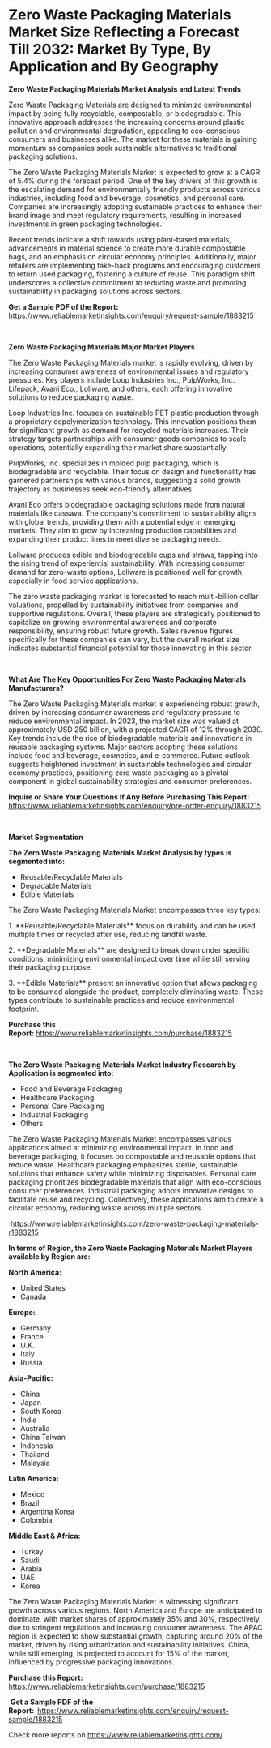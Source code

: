 <p><h1>Zero Waste Packaging Materials Market Size Reflecting a Forecast Till 2032: Market By Type, By Application and By Geography</h1></p><p><strong>Zero Waste Packaging Materials Market Analysis and Latest Trends</strong></p>
<p><p>Zero Waste Packaging Materials are designed to minimize environmental impact by being fully recyclable, compostable, or biodegradable. This innovative approach addresses the increasing concerns around plastic pollution and environmental degradation, appealing to eco-conscious consumers and businesses alike. The market for these materials is gaining momentum as companies seek sustainable alternatives to traditional packaging solutions.</p><p>The Zero Waste Packaging Materials Market is expected to grow at a CAGR of 5.4% during the forecast period. One of the key drivers of this growth is the escalating demand for environmentally friendly products across various industries, including food and beverage, cosmetics, and personal care. Companies are increasingly adopting sustainable practices to enhance their brand image and meet regulatory requirements, resulting in increased investments in green packaging technologies.</p><p>Recent trends indicate a shift towards using plant-based materials, advancements in material science to create more durable compostable bags, and an emphasis on circular economy principles. Additionally, major retailers are implementing take-back programs and encouraging customers to return used packaging, fostering a culture of reuse. This paradigm shift underscores a collective commitment to reducing waste and promoting sustainability in packaging solutions across sectors.</p></p>
<p><strong>Get a Sample PDF of the Report:&nbsp;</strong> <a href="https://www.reliablemarketinsights.com/enquiry/request-sample/1883215?utm_campaign=2102&utm_medium=2&utm_source=Github&utm_content=ia&utm_term=02042025&utm_id=zero-waste-packaging-materials">https://www.reliablemarketinsights.com/enquiry/request-sample/1883215</a></p>
<p>&nbsp;</p>
<p><strong>Zero Waste Packaging Materials Major Market Players</strong></p>
<p><p>The Zero Waste Packaging Materials market is rapidly evolving, driven by increasing consumer awareness of environmental issues and regulatory pressures. Key players include Loop Industries Inc., PulpWorks, Inc., Lifepack, Avani Eco., Loliware, and others, each offering innovative solutions to reduce packaging waste.</p><p>Loop Industries Inc. focuses on sustainable PET plastic production through a proprietary depolymerization technology. This innovation positions them for significant growth as demand for recycled materials increases. Their strategy targets partnerships with consumer goods companies to scale operations, potentially expanding their market share substantially.</p><p>PulpWorks, Inc. specializes in molded pulp packaging, which is biodegradable and recyclable. Their focus on design and functionality has garnered partnerships with various brands, suggesting a solid growth trajectory as businesses seek eco-friendly alternatives.</p><p>Avani Eco offers biodegradable packaging solutions made from natural materials like cassava. The company's commitment to sustainability aligns with global trends, providing them with a potential edge in emerging markets. They aim to grow by increasing production capabilities and expanding their product lines to meet diverse packaging needs.</p><p>Loliware produces edible and biodegradable cups and straws, tapping into the rising trend of experiential sustainability. With increasing consumer demand for zero-waste options, Loliware is positioned well for growth, especially in food service applications.</p><p>The zero waste packaging market is forecasted to reach multi-billion dollar valuations, propelled by sustainability initiatives from companies and supportive regulations. Overall, these players are strategically positioned to capitalize on growing environmental awareness and corporate responsibility, ensuring robust future growth. Sales revenue figures specifically for these companies can vary, but the overall market size indicates substantial financial potential for those innovating in this sector.</p></p>
<p>&nbsp;</p>
<p><strong>What Are The Key Opportunities For Zero Waste Packaging Materials Manufacturers?</strong></p>
<p><p>The Zero Waste Packaging Materials market is experiencing robust growth, driven by increasing consumer awareness and regulatory pressure to reduce environmental impact. In 2023, the market size was valued at approximately USD 250 billion, with a projected CAGR of 12% through 2030. Key trends include the rise of biodegradable materials and innovations in reusable packaging systems. Major sectors adopting these solutions include food and beverage, cosmetics, and e-commerce. Future outlook suggests heightened investment in sustainable technologies and circular economy practices, positioning zero waste packaging as a pivotal component in global sustainability strategies and consumer preferences.</p></p>
<p><strong>Inquire or Share Your Questions If Any Before Purchasing This Report:</strong> <a href="https://www.reliablemarketinsights.com/enquiry/pre-order-enquiry/1883215?utm_campaign=2102&utm_medium=2&utm_source=Github&utm_content=ia&utm_term=02042025&utm_id=zero-waste-packaging-materials">https://www.reliablemarketinsights.com/enquiry/pre-order-enquiry/1883215</a></p>
<p>&nbsp;</p>
<p><strong>Market Segmentation</strong></p>
<p><strong>The Zero Waste Packaging Materials Market Analysis by types is segmented into:</strong></p>
<p><ul><li>Reusable/Recyclable Materials</li><li>Degradable Materials</li><li>Edible Materials</li></ul></p>
<p><p>The Zero Waste Packaging Materials Market encompasses three key types: </p><p>1. **Reusable/Recyclable Materials** focus on durability and can be used multiple times or recycled after use, reducing landfill waste. </p><p>2. **Degradable Materials** are designed to break down under specific conditions, minimizing environmental impact over time while still serving their packaging purpose. </p><p>3. **Edible Materials** present an innovative option that allows packaging to be consumed alongside the product, completely eliminating waste. These types contribute to sustainable practices and reduce environmental footprint.</p></p>
<p><strong>Purchase this Report:&nbsp;</strong><a href="https://www.reliablemarketinsights.com/purchase/1883215?utm_campaign=2102&utm_medium=2&utm_source=Github&utm_content=ia&utm_term=02042025&utm_id=zero-waste-packaging-materials">https://www.reliablemarketinsights.com/purchase/1883215</a></p>
<p>&nbsp;</p>
<p><strong>The Zero Waste Packaging Materials Market Industry Research by Application is segmented into:</strong></p>
<p><ul><li>Food and Beverage Packaging</li><li>Healthcare Packaging</li><li>Personal Care Packaging</li><li>Industrial Packaging</li><li>Others</li></ul></p>
<p><p>The Zero Waste Packaging Materials Market encompasses various applications aimed at minimizing environmental impact. In food and beverage packaging, it focuses on compostable and reusable options that reduce waste. Healthcare packaging emphasizes sterile, sustainable solutions that enhance safety while minimizing disposables. Personal care packaging prioritizes biodegradable materials that align with eco-conscious consumer preferences. Industrial packaging adopts innovative designs to facilitate reuse and recycling. Collectively, these applications aim to create a circular economy, reducing waste across multiple sectors.</p></p>
<p><a href="https://www.reliablemarketinsights.com/zero-waste-packaging-materials-r1883215?utm_campaign=2102&utm_medium=2&utm_source=Github&utm_content=ia&utm_term=02042025&utm_id=zero-waste-packaging-materials">&nbsp;https://www.reliablemarketinsights.com/zero-waste-packaging-materials-r1883215</a></p>
<p><strong>In terms of Region, the Zero Waste Packaging Materials Market Players available by Region are:</strong></p>
<p>
    <p> <strong> North America: </strong>
        <ul>
            <li>United States</li>
            <li>Canada</li>
        </ul>
        </p> 
    <p> <strong> Europe: </strong>
        <ul>
            <li>Germany</li>
            <li>France</li>
            <li>U.K.</li>
            <li>Italy</li>
            <li>Russia</li>
        </ul>
        </p> 
    <p> <strong> Asia-Pacific: </strong>
        <ul>
            <li>China</li>
            <li>Japan</li>
            <li>South Korea</li>
            <li>India</li>
            <li>Australia</li>
            <li>China Taiwan</li>
            <li>Indonesia</li>
            <li>Thailand</li>
            <li>Malaysia</li>
        </ul>
        </p> 
    <p> <strong> Latin America: </strong>
        <ul>
            <li>Mexico</li>
            <li>Brazil</li>
            <li>Argentina Korea</li>
            <li>Colombia</li>
        </ul>
        </p> 
    <p> <strong> Middle East & Africa: </strong>
        <ul>
            <li>Turkey</li>
            <li>Saudi</li>
            <li>Arabia</li>
            <li>UAE</li>
            <li>Korea</li>
        </ul>
    </p>
    </p>
<p><p>The Zero Waste Packaging Materials Market is witnessing significant growth across various regions. North America and Europe are anticipated to dominate, with market shares of approximately 35% and 30%, respectively, due to stringent regulations and increasing consumer awareness. The APAC region is expected to show substantial growth, capturing around 20% of the market, driven by rising urbanization and sustainability initiatives. China, while still emerging, is projected to account for 15% of the market, influenced by progressive packaging innovations.</p></p>
<p><strong>Purchase this Report: </strong><a href="https://www.reliablemarketinsights.com/purchase/1883215?utm_campaign=2102&utm_medium=2&utm_source=Github&utm_content=ia&utm_term=02042025&utm_id=zero-waste-packaging-materials">https://www.reliablemarketinsights.com/purchase/1883215</a></p>
<p>&nbsp;<strong>Get a Sample PDF of the Report:&nbsp;&nbsp;</strong><a href="https://www.reliablemarketinsights.com/enquiry/request-sample/1883215?utm_campaign=2102&utm_medium=2&utm_source=Github&utm_content=ia&utm_term=02042025&utm_id=zero-waste-packaging-materials">https://www.reliablemarketinsights.com/enquiry/request-sample/1883215</a></p>
<p><strong></strong></p>
<p>Check more reports on <a href="https://www.reliablemarketinsights.com/?utm_campaign=2102&utm_medium=2&utm_source=Github&utm_content=ia&utm_term=02042025&utm_id=zero-waste-packaging-materials">https://www.reliablemarketinsights.com/</a></p>